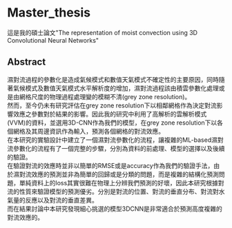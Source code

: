 # Master_thesis

這是我的碩士論文"The representation of moist convection using 3D Convolutional Neural Networks"  
## Abstract
  濕對流過程的參數化是造成氣候模式和數值天氣模式不確定性的主要原因，同時隨著氣候模式及數值天氣模式水平解析度的增加，濕對流過程該由積雲參數化處理或是由網格尺度的物理過程處理變的模糊不清(grey zone resolution)。  
  然而，至今仍未有研究評估在grey zone resolution下以相鄰網格作為決定對流影響效應之參數對於結果的影響。因此我的研究中利用了高解析的雲解析模式(VVM)的資料，並選用3D-CNN作為我們的模型，在grey zone resolution下以各個網格及其周邊資訊作為輸入，預測各個網格的對流效應。  
	在本研究的實驗設計中建立了一個濕對流參數化的流程，讓複雜的ML-based濕對流參數化的流程有了一個完整的步驟，分別為資料的前處理、模型的選擇以及後續的驗證。  
	在驗證對流的效應時並非以簡單的RMSE或是accuracy作為我們的驗證手法，由於濕對流效應的預測並非為簡單的回歸或是分類的問題，而是複雜的結構化預測問題，單純資料上的loss其實很難在物理上分辨我們預測的好壞，因此本研究根據對流的性質來驗證模型的預測優劣。分別是對流的位置、對流的垂直分布、對流對水氣量的反應以及對流的垂直差異。  
	而在結果討論中本研究發現細心挑選的模型3DCNN是非常適合於預測高度複雜的對流效應的。
